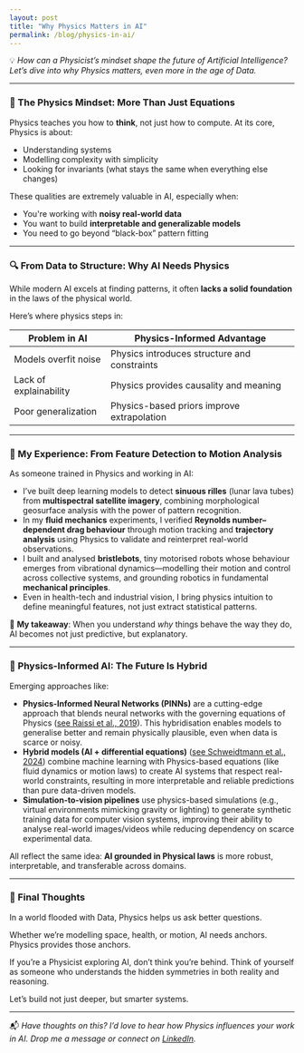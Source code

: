 ```yaml
---
layout: post
title: "Why Physics Matters in AI"
permalink: /blog/physics-in-ai/
---
```


💡 *How can a Physicist’s mindset shape the future of Artificial Intelligence? Let’s dive into why Physics matters, even more in the age of Data.*

---

### 🧠 The Physics Mindset: More Than Just Equations

Physics teaches you how to **think**, not just how to compute. At its core, Physics is about:
- Understanding systems
- Modelling complexity with simplicity
- Looking for invariants (what stays the same when everything else changes)

These qualities are extremely valuable in AI, especially when:
- You're working with **noisy real-world data**
- You want to build **interpretable and generalizable models**
- You need to go beyond “black-box” pattern fitting

---

### 🔍 From Data to Structure: Why AI Needs Physics

While modern AI excels at finding patterns, it often **lacks a solid foundation** in the laws of the physical world.

Here’s where physics steps in:

| Problem in AI | Physics-Informed Advantage |
|---------------|----------------------------|
| Models overfit noise | Physics introduces structure and constraints |
| Lack of explainability | Physics provides causality and meaning |
| Poor generalization | Physics-based priors improve extrapolation |

---

### 🌌 My Experience: From Feature Detection to Motion Analysis

As someone trained in Physics and working in AI:

- I’ve built deep learning models to detect **sinuous rilles** (lunar lava tubes) from **multispectral satellite imagery**, combining morphological geosurface analysis with the power of pattern recognition.
- In my **fluid mechanics** experiments, I verified **Reynolds number–dependent drag behaviour** through motion tracking and **trajectory analysis** using Physics to validate and reinterpret real-world observations. 
- I built and analysed **bristlebots**, tiny motorised robots whose behaviour emerges from vibrational dynamics—modelling their motion and control across collective systems, and grounding robotics in fundamental **mechanical principles**.
- Even in health-tech and industrial vision, I bring physics intuition to define meaningful features, not just extract statistical patterns.

🧠 **My takeaway**: When you understand *why* things behave the way they do, AI becomes not just predictive, but explanatory.

---

### 🔬 Physics-Informed AI: The Future Is Hybrid

Emerging approaches like:
- **Physics-Informed Neural Networks (PINNs)** are a cutting-edge approach that blends neural networks with the governing equations of Physics ([see Raissi et al., 2019](https://www.sciencedirect.com/science/article/pii/S0021999118307125)). This hybridisation enables models to generalise better and remain physically plausible, even when data is scarce or noisy.
- **Hybrid models (AI + differential equations)** ([see Schweidtmann et al., 2024](https://www.sciencedirect.com/science/article/pii/S2772508123000546)) combine machine learning with Physics-based equations (like fluid dynamics or motion laws) to create AI systems that respect real-world constraints, resulting in more interpretable and reliable predictions than pure data-driven models.
- **Simulation-to-vision pipelines** use physics-based simulations (e.g., virtual environments mimicking gravity or lighting) to generate synthetic training data for computer vision systems, improving their ability to analyse real-world images/videos while reducing dependency on scarce experimental data.

All reflect the same idea: **AI grounded in Physical laws** is more robust, interpretable, and transferable across domains.

---

### 🎯 Final Thoughts

In a world flooded with Data, Physics helps us ask better questions.

Whether we’re modelling space, health, or motion, AI needs anchors. Physics provides those anchors.

If you’re a Physicist exploring AI, don’t think you’re behind. Think of yourself as someone who understands the hidden symmetries in both reality and reasoning.

Let’s build not just deeper, but smarter systems.

---

📬 *Have thoughts on this? I’d love to hear how Physics influences your work in AI. Drop me a message or connect on [LinkedIn](https://www.linkedin.com/in/dyutideepta-banerjee).*
